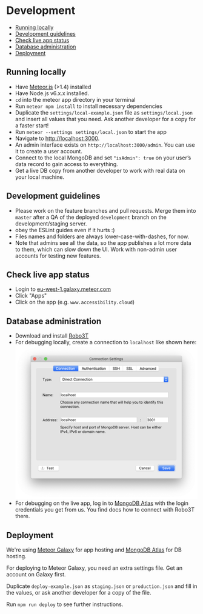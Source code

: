 # Development

<!-- TOC depthFrom:2 -->

- [Running locally](#running-locally)
- [Development guidelines](#development-guidelines)
- [Check live app status](#check-live-app-status)
- [Database administration](#database-administration)
- [Deployment](#deployment)

<!-- /TOC -->

## Running locally

- Have [Meteor.js](https://www.meteor.com/install) (>1.4) installed
- Have Node.js v6.x.x installed.
- `cd` into the meteor app directory in your terminal
- Run `meteor npm install` to install necessary dependencies
- Duplicate the `settings/local-example.json` file as `settings/local.json` and insert all values that you need. Ask another developer for a copy for a faster start!
- Run `meteor --settings settings/local.json` to start the app
- Navigate to [http://localhost:3000](http://localhost:3000).
- An admin interface exists on `http://localhost:3000/admin`. You can use it to create a user account.
- Connect to the local MongoDB and set `"isAdmin": true` on your user’s data record to gain access to everything.
- Get a live DB copy from another developer to work with real data on your local machine.

## Development guidelines

- Please work on the feature branches and pull requests. Merge them into `master` after a QA of the deployed `development` branch on the development/staging server.
- obey the ESLint guides even if it hurts :)
- Files names and folders are always lower-case-with-dashes, for now.
- Note that admins see all the data, so the app publishes a lot more data to them, which can slow down the UI. Work with non-admin user accounts for testing new features.

## Check live app status

- Login to [eu-west-1.galaxy.meteor.com](https://eu-west-1.galaxy.meteor.com/socialheroes)
- Click "Apps"
- Click on the app (e.g. `www.accessibility.cloud`)

## Database administration

- Download and install [Robo3T](https://robomongo.org)
- For debugging locally, create a connection to `localhost` like shown here: ![Robo3T Connection Settings](./images/localhost-robo-3t.png)
- For debugging on the live app, log in to [MongoDB Atlas](https://cloud.mongodb.com) with the login credentials you get from us. You find docs how to connect with Robo3T there.

## Deployment

We're using [Meteor Galaxy](https://galaxy-guide.meteor.com) for app hosting and [MongoDB Atlas](https://docs.atlas.mongodb.com) for DB hosting.

For deploying to Meteor Galaxy, you need an extra settings file. Get an account on Galaxy first.

Duplicate `deploy-example.json` as `staging.json` or `production.json` and fill in the values, or ask another developer for a copy of the file.

Run `npm run deploy` to see further instructions.
